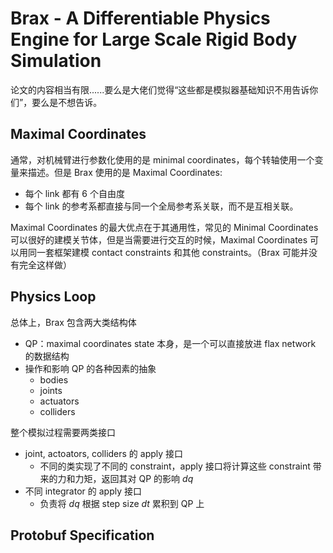# Brax - A Differentiable Physics Engine for Large Scale Rigid Body Simulation
论文的内容相当有限......要么是大佬们觉得“这些都是模拟器基础知识不用告诉你们”，要么是不想告诉。

## Maximal Coordinates
通常，对机械臂进行参数化使用的是 minimal coordinates，每个转轴使用一个变量来描述。但是 Brax 使用的是 Maximal Coordinates:
- 每个 link 都有 6 个自由度
- 每个 link 的参考系都直接与同一个全局参考系关联，而不是互相关联。

Maximal Coordinates 的最大优点在于其通用性，常见的 Minimal Coordinates 可以很好的建模关节体，但是当需要进行交互的时候，Maximal Coordinates 可以用同一套框架建模 contact constraints 和其他 constraints。（Brax 可能并没有完全这样做）

## Physics Loop
总体上，Brax 包含两大类结构体
- QP：maximal coordinates state 本身，是一个可以直接放进 flax network 的数据结构
- 操作和影响 QP 的各种因素的抽象
  - bodies
  - joints
  - actuators
  - colliders

整个模拟过程需要两类接口
- joint, actoators, colliders 的 apply 接口
  - 不同的类实现了不同的 constraint，apply 接口将计算这些 constraint 带来的力和力矩，返回其对 QP 的影响 $dq$
- 不同 integrator 的 apply 接口
  - 负责将 $dq$ 根据 step size $dt$ 累积到 QP 上

## Protobuf Specification

